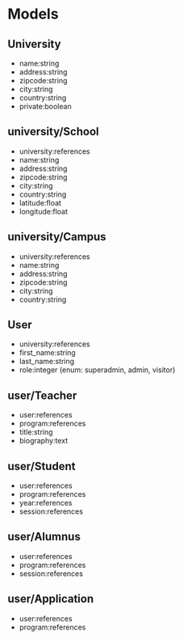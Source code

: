# Models

## University

- name:string
- address:string
- zipcode:string
- city:string
- country:string
- private:boolean

## university/School

- university:references
- name:string
- address:string
- zipcode:string
- city:string
- country:string
- latitude:float
- longitude:float

## university/Campus

- university:references
- name:string
- address:string
- zipcode:string
- city:string
- country:string

## User

- university:references
- first_name:string
- last_name:string
- role:integer (enum: superadmin, admin, visitor)

## user/Teacher

- user:references
- program:references
- title:string
- biography:text

## user/Student

- user:references
- program:references
- year:references
- session:references

## user/Alumnus

- user:references
- program:references
- session:references

## user/Application

- user:references
- program:references
